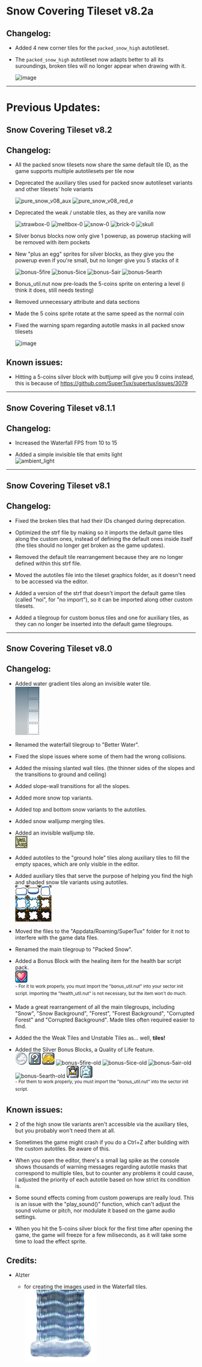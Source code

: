 # Snow Covering Tileset v8.2a
## Changelog:

* Added 4 new corner tiles for the `packed_snow_high` autotileset.
* The `packed_snow_high` autotileset now adapts better to all its suroundings, broken tiles will no longer appear when drawing with it.

  ![image](https://github.com/user-attachments/assets/31b9c7fd-438e-47de-861f-123c94c18a77)

<hr>

# Previous Updates:
## Snow Covering Tileset v8.2
## Changelog:

* All the packed snow tilesets now share the same default tile ID, as the game supports multiple autotilesets per tile now

* Deprecated the auxiliary tiles used for packed snow autotileset variants and other tilesets' hole variants

  ![pure_snow_v08_aux](https://github.com/user-attachments/assets/cf4eb356-6744-4c27-a607-5a7c959b3683)
  ![pure_snow_v08_red_e](https://github.com/user-attachments/assets/dfbc5893-0065-42b8-8f97-c2c3f4ed4531)

* Deprecated the weak / unstable tiles, as they are vanilla now

  ![strawbox-0](https://github.com/user-attachments/assets/bc2e6da8-d233-4b2d-b5ca-a86126597255)
  ![meltbox-0](https://github.com/user-attachments/assets/d410f8ff-711e-4cc5-8238-6dc0a8f93138)
  ![snow-0](https://github.com/user-attachments/assets/7bf28cc3-7a88-467e-ab05-080a37fcd5de)
  ![brick-0](https://github.com/user-attachments/assets/162ff281-96b6-4323-80c9-6114257f90de)
  ![skull](https://github.com/user-attachments/assets/a2799340-0e3b-40f3-9a56-e4f08152b730)

* Silver bonus blocks now only give 1 powerup, as powerup stacking will be removed with item pockets
* New "plus an egg" sprites for silver blocks, as they give you the powerup even if you're small, but no longer give you 5 stacks of it

  ![bonus-5fire](https://github.com/user-attachments/assets/6efba090-3e70-471d-a495-075095e44d9e)
  ![bonus-5ice](https://github.com/user-attachments/assets/1c0d5fb3-bace-4b22-bb29-659ff45a1186)
  ![bonus-5air](https://github.com/user-attachments/assets/db7daef5-d288-4fcf-8631-61b61ad5bbdd)
  ![bonus-5earth](https://github.com/user-attachments/assets/45c4e0d9-494a-4999-9de3-a50d8f79752e)

* Bonus_util.nut now pre-loads the 5-coins sprite on entering a level (i think it does, still needs testing)

* Removed unnecessary attribute and data sections

* Made the 5 coins sprite rotate at the same speed as the normal coin

* Fixed the warning spam regarding autotile masks in all packed snow tilesets

  ![image](https://github.com/user-attachments/assets/c3104a18-932d-4af7-aa23-a9525bfed291)

## Known issues:
* Hitting a 5-coins silver block with buttjump will give you 9 coins instead, this is because of https://github.com/SuperTux/supertux/issues/3079

<hr>

## Snow Covering Tileset v8.1.1
## Changelog:

* Increased the Waterfall FPS from 10 to 15

* Added a simple invisible tile that emits light <br> ![ambient_light](https://github.com/user-attachments/assets/4b1b4b36-0244-4a8e-ab77-f26298346588)

<hr>

## Snow Covering Tileset v8.1
## Changelog:

* Fixed the broken tiles that had their IDs changed during deprecation.

* Optimized the strf file by making so it imports the default game tiles along the custom ones, instead of defining the default ones inside itself (the tiles should no longer get broken as the game updates).

* Removed the default tile rearrangement because they are no longer defined within this strf file.

* Moved the autotiles file into the tileset graphics folder, as it doesn't need to be accessed via the editor.

* Added a version of the strf that doesn't import the default game tiles (called "noi", for "no import"), so it can be imported along other custom tilesets.

* Added a tilegroup for custom bonus tiles and one for auxiliary tiles, as they can no longer be inserted into the default game tilegroups.

<hr>

## Snow Covering Tileset v8.0
## Changelog:

* Added water gradient tiles along an invisible water tile. <br> ![water gradient](https://github.com/Eauix/Super-Tux-Additions/blob/main/Snow-Covering-Tileset/images/tiles/_custom/better_waterfall_by_alzter_and_eauix/wgr_e.png)

* Renamed the waterfall tilegroup to "Better Water".

* Fixed the slope issues where some of them had the wrong collisions.

* Added the missing slanted wall tiles. (the thinner sides of the slopes and the transitions to ground and ceiling)

* Added slope-wall transitions for all the slopes.

* Added more snow top variants.

* Added top and bottom snow variants to the autotiles.

* Added snow walljump merging tiles.

* Added an invisible walljump tile. <br> ![walljump tile](https://github.com/Eauix/Super-Tux-Additions/blob/main/Snow-Covering-Tileset/images/tiles/_custom/snowcovering_by_eauix/auxiliary/pure_snow_v08_iwj.png)

* Added autotiles to the "ground hole" tiles along auxiliary tiles to fill the empty spaces, which are only visible in the editor.

* Added auxiliary tiles that serve the purpose of helping you find the high and shaded snow tile variants using autotiles. <br> ![auxiliary tiles](https://github.com/Eauix/Super-Tux-Additions/blob/main/Snow-Covering-Tileset/images/tiles/_custom/snowcovering_by_eauix/auxiliary/deprecated/pure_snow_v08_aux.png)

* Moved the files to the "Appdata/Roaming/SuperTux" folder for it not to interfere with the game data files.

* Renamed the main tilegroup to "Packed Snow".

* Added a Bonus Block with the healing item for the health bar script pack. <br> ![heal bonus block](https://github.com/Eauix/Super-Tux-Additions/blob/main/Snow-Covering-Tileset/images/tiles/_custom/extra_bonus_by_eauix/bonus-heal.png) <br> <sup>- For it to work properly, you must import the "bonus_util.nut" into your sector init script. Importing the "health_util.nut" is not necessary, but the item won't do much.</sup>

* Made a great rearrangement of all the main tilegroups, including "Snow", "Snow Background", "Forest", "Forest Background", "Corrupted Forest" and "Corrupted Background". Made tiles often required easier to find.

* Added the the Weak Tiles and Unstable Tiles as... well, **tiles!**

* Added the Silver Bonus Blocks, a Quality of Life feature. <br> ![platinum coin](https://github.com/Eauix/Super-Tux-Additions/blob/main/Snow-Covering-Tileset/images/tiles/_custom/extra_bonus_by_eauix/platinumcoin/platinum_coin_000000.png) ![silver block](https://github.com/Eauix/Super-Tux-Additions/blob/main/Snow-Covering-Tileset/images/tiles/_custom/extra_bonus_by_eauix/silverblock/silver-0.png) ![5 coins block](https://github.com/Eauix/Super-Tux-Additions/blob/main/Snow-Covering-Tileset/images/tiles/_custom/extra_bonus_by_eauix/bonus-5coins.png) ![bonus-5fire-old](https://github.com/user-attachments/assets/a3e1233e-08d3-405d-bcd0-e91c526c7bc9) ![bonus-5ice-old](https://github.com/user-attachments/assets/b28fe5b1-75b8-4aca-aa28-c3c7fbc53234) ![bonus-5air-old](https://github.com/user-attachments/assets/21c77960-15c4-4c4b-862b-0d8e0300b459) ![bonus-5earth-old](https://github.com/user-attachments/assets/40a6f265-3494-417b-8d8c-91bb97dde136) ![stable 1up block](https://github.com/Eauix/Super-Tux-Additions/blob/main/Snow-Covering-Tileset/images/tiles/_custom/extra_bonus_by_eauix/bonus-stable_1up.png) ![stable star block](https://github.com/Eauix/Super-Tux-Additions/blob/main/Snow-Covering-Tileset/images/tiles/_custom/extra_bonus_by_eauix/bonus-stable_star.png)
<br> <sup>- For them to work properly, you must import the "bonus_util.nut" into the sector init script.</sup>

## Known issues:

* 2 of the high snow tile variants aren't accessible via the auxiliary tiles, but you probably won't need them at all.

* Sometimes the game might crash if you do a Ctrl+Z after building with the custom autotiles. Be aware of this.

* When you open the editor, there's a small lag spike as the console shows thousands of warning messages regarding autotile masks that correspond to multiple tiles, but to counter any problems it could cause, I adjusted the priority of each autotile based on how strict its condition is.

* Some sound effects coming from custom powerups are really loud. This is an issue with the "play_sound()" function, which can't adjust the sound volume or pitch, nor modulate it based on the game audio settings.

* When you hit the 5-coins silver block for the first time after opening the game, the game will freeze for a few miliseconds, as it will take some time to load the effect sprite.

## Credits:

* Alzter

  - for creating the images used in the Waterfall tiles. <br> ![waterfall tiles](https://github.com/Eauix/Super-Tux-Additions/blob/main/Snow-Covering-Tileset/images/tiles/_custom/better_waterfall_by_alzter_and_eauix/awf1.png)


